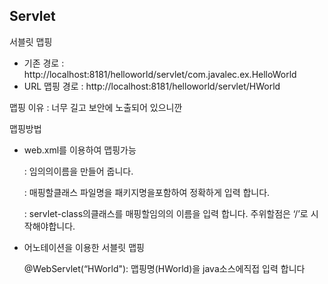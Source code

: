 ## Servlet

서블릿 맵핑

- 기존 경로 : http://localhost:8181/helloworld/servlet/com.javalec.ex.HelloWorld
- URL 맵핑 경로 : http://localhost:8181/helloworld/servlet/HWorld

맵핑 이유 : 너무 길고 보안에 노출되어 있으니깐 <br/>



맵핑방법

- web.xml를 이용하여 맵핑가능 	

  <servlet-name>

   : 임의의이름을 만들어 줍니다.

  <servlet-class>

   : 매핑할클래스 파일명을 패키지명을포함하여 정확하게 입력 합니다.

  <url-pattern>

   : servlet-class의클래스를 매핑할임의의 이름을 입력 합니다. 주위할점은 ‘/’로 시작해야합니다.

- 어노테이션을 이용한 서블릿 맵핑

  @WebServlet(“HWorld"): 맵핑명(HWorld)을 java소스에직접 입력 합니다

  ​

  ​

